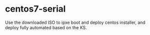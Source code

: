 # centos7-serial

Use the downloaded ISO to ipxe boot and deploy centos installer, and deploy fully automated based on the KS.

